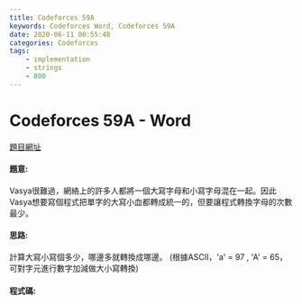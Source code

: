 ```yaml
---
title: Codeforces 59A
keywords: Codeforces Word, Codeforces 59A
date: 2020-06-11 00:55:48
categories: Codeforces
tags:
    - implementation
    - strings
    - 800
---
```

# Codeforces 59A - Word
[題目網址](https://codeforces.com/problemset/problem/59/A)


#### 題意:
Vasya很難過，網絡上的許多人都將一個大寫字母和小寫字母混在一起。因此Vasya想要寫個程式把單字的大寫小血都轉成統一的，但要讓程式轉換字母的次數最少。
<!-- more -->
#### 思路:
計算大寫小寫個多少，哪邊多就轉換成哪邊。
(根據ASCII，'a' = 97 , 'A' = 65，可對字元進行數字加減做大小寫轉換)
#### 程式碼:
<script src="https://gist.github.com/zxzxcc112/40bedb712d029bb7f89949065a394418.js"></script>
